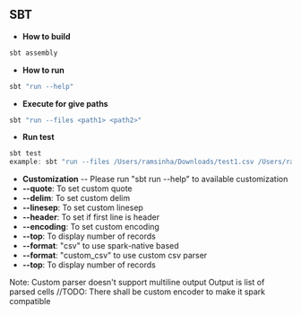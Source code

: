 ## SBT

* **How to build**
```scala
sbt assembly
```

* **How to run**
```scala
sbt "run --help"
```

* **Execute for give paths**
```scala
sbt "run --files <path1> <path2>"
```

* **Run test**
```scala
sbt test
example: sbt "run --files /Users/ramsinha/Downloads/test1.csv /Users/ramsinha/Downloads/test.csv --top 2" 
```


* **Customization**
-- Please run "sbt run --help" to available customization
* **--quote**: To set custom quote 
* **--delim**: To set custom delim 
* **--linesep**: To set custom linesep 
* **--header**: To set if first line is header 
* **--encoding**: To set custom encoding 
* **--top**: To display number of records 
* **--format**: "csv" to use spark-native based  
* **--format**: "custom_csv" to use custom csv parser  
* **--top**: To display number of records 


Note: 
    Custom parser doesn't support multiline output
    Output is list of parsed cells //TODO: There shall be custom encoder to make it spark compatible
     

